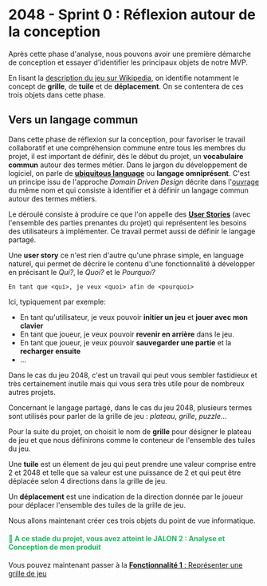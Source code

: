 # 2048 - Sprint 0 : Réflexion autour de la conception

Après cette phase d'analyse, nous pouvons avoir une première démarche de conception et essayer d'identifier les principaux objets de notre MVP. 

En lisant la [description du jeu sur Wikipedia](https://fr.wikipedia.org/wiki/2048_(jeu_vid%C3%A9o)), on identifie notamment le concept de **grille**, de **tuile** et de **déplacement**. On se contentera de ces trois objets dans cette phase.

## Vers un langage commun

Dans cette phase de réflexion sur la conception, pour favoriser le travail collaboratif et une compréhension commune entre tous les membres du projet, il est important de définir, dès le début du projet, un **vocabulaire commun** autour des termes métier. Dans le jargon du développement de logiciel, on parle de [**ubiquitous language**](http://referentiel.institut-agile.fr/ubiquitous.html) ou **langage omniprésent**. C'est un principe issu de l'approche *Domain Driven Design* décrite dans l'[ouvrage](https://github.com/p0w34007/ebooks/blob/master/Eric%20Evans%202003%20-%20Domain-Driven%20Design%20-%20Tackling%20Complexity%20in%20the%20Heart%20of%20Software.pdf) du même nom et qui consiste à identifier et à définir un langage commun autour des termes métiers.


Le déroulé consiste à produire ce que l'on appelle des [**User Stories**](https://en.wikipedia.org/wiki/User_story) (avec l'ensemble des parties prenantes du projet) qui représentent les besoins des utilisateurs à implémenter. Ce travail permet aussi de définir le langage partagé.

Une **user story** ce n'est rien d'autre qu'une phrase simple, en language naturel, qui permet de décrire le contenu d'une fonctionnalité à développer en précisant le *Qui?*, le *Quoi?* et le *Pourquoi?*

 `En tant que <qui>, je veux <quoi> afin de <pourquoi>`

Ici, typiquement par exemple: 

+ En tant qu'utilisateur, je veux pouvoir **initier un jeu** et **jouer avec mon clavier**
+ En tant que joueur, je veux pouvoir **revenir en arrière** dans le jeu.
+ En tant que joueur, je veux pouvoir **sauvegarder une partie** et la **recharger ensuite**
+ ...



Dans le cas du jeu 2048, c'est un travail qui peut vous sembler fastidieux et très certainement inutile mais qui vous sera très utile pour de nombreux autres projets.

Concernant le langage partagé, dans le cas du jeu 2048, plusieurs termes sont utilisés pour parler de la grille de jeu : *plateau*, *grille*, *puzzle*... 

Pour la suite du projet, on choisit le nom de **grille** pour désigner le plateau de jeu et que nous définirons comme le conteneur de l'ensemble des tuiles du jeu.

Une **tuile** est un élement de jeu qui peut prendre une valeur comprise entre 2 et 2048 et telle que sa valeur est une puissance de 2 et qui peut être déplacée selon 4 directions dans la grille de jeu.

Un **déplacement** est une indication de la direction donnée par le joueur pour déplacer l'ensemble des tuiles de la grille de jeu.


Nous allons maintenant créer ces trois objets du point de vue informatique.

#### <span style="color: #26B260"> :clap: A ce stade du projet, vous avez atteint le JALON 2 : Analyse et Conception de mon produit </span> 

Vous pouvez maintenant passer à la [**Fonctionnalité 1** : Représenter une grille de jeu](./2048_S1_Grille.md)